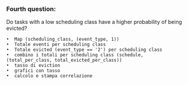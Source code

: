 ### Fourth question:
Do tasks with a low scheduling class have a higher probability of being evicted? 

    •  Map (scheduling_class, (event_type, 1))
    •  Totale eventi per scheduling class
    •  Totale evicted (event_type == '2') per scheduling class 
    •  combino i totali per scheduling class (schedule,    (total_per_class, total_evicted_per_class))
    •  tasso di eviction
    •  grafici con tasso
    •  calcolo e stampa correlazione

